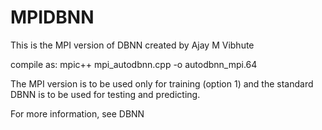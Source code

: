 # MPIDBNN
This is the MPI version of DBNN created by Ajay M Vibhute

compile as: mpic++ mpi_autodbnn.cpp -o autodbnn_mpi.64

The MPI version is to be used only for training (option 1) and the standard DBNN is to be used for testing and predicting.

For more information, see DBNN

